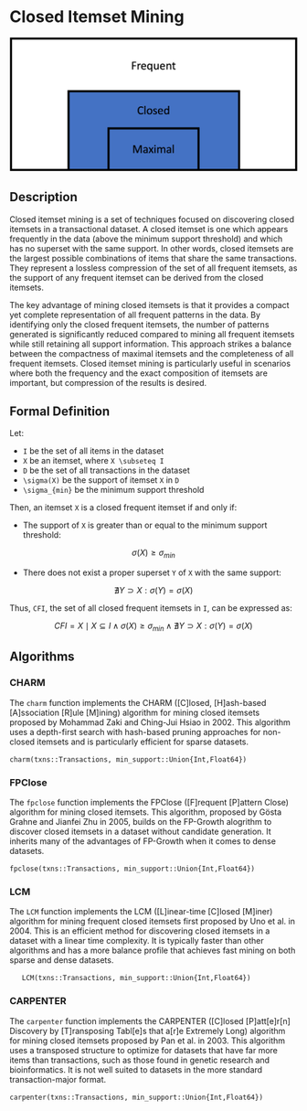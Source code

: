 # Closed Itemset Mining

![Diagram showing maximal itemsets as a subset of closed itemsets which are a subset of frequent itemsets](assets/closed.png)
## Description

Closed itemset mining is a set of techniques focused on discovering closed itemsets in a transactional dataset. A closed itemset is one which appears frequently in the data (above the minimum support threshold) and which has no superset with the same support. In other words, closed itemsets are the largest possible combinations of items that share the same transactions. They represent a lossless compression of the set of all frequent itemsets, as the support of any frequent itemset can be derived from the closed itemsets. 

The key advantage of mining closed itemsets is that it provides a compact yet complete representation of all frequent patterns in the data. By identifying only the closed frequent itemsets, the number of patterns generated is significantly reduced compared to mining all frequent itemsets while still retaining all support information. This approach strikes a balance between the compactness of maximal itemsets and the completeness of all frequent itemsets. Closed itemset mining is particularly useful in scenarios where both the frequency and the exact composition of itemsets are important, but compression of the results is desired.

## Formal Definition
Let:
- ``I`` be the set of all items in the dataset
- ``X`` be an itemset, where ``X \subseteq I``
- ``D`` be the set of all transactions in the dataset
- ``\sigma(X)`` be the support of itemset ``X`` in ``D``
- ``\sigma_{min}`` be the minimum support threshold

Then, an itemset ``X`` is a closed frequent itemset if and only if:

- The support of ``X`` is greater than or equal to the minimum support threshold:
```math
\sigma(X) \geq \sigma_{min}
```
- There does not exist a proper superset ``Y`` of ``X`` with the same support: 
```math
\nexists Y \supset X : \sigma(Y) = \sigma(X)
```

Thus, ``CFI``, the set of all closed frequent itemsets in ``I``, can be expressed as:

```math
CFI = {X \mid X \subseteq I \wedge \sigma(X) \geq \sigma_{min} \wedge \nexists Y \supset X : \sigma(Y) = \sigma(X)}
```
## Algorithms

### CHARM
The `charm` function implements the CHARM ([C]losed, [H]ash-based [A]ssociation [R]ule [M]ining) algorithm for mining closed itemsets proposed by Mohammad Zaki and Ching-Jui Hsiao in 2002. This algorithm uses a depth-first search with hash-based pruning approaches for non-closed itemsets and is particularly efficient for sparse datasets.

```@docs
charm(txns::Transactions, min_support::Union{Int,Float64})
```

### FPClose
The `fpclose` function implements the FPClose ([F]requent [P]attern Close) algorithm for mining closed itemsets. This algorithm, proposed by Gösta Grahne and Jianfei Zhu in 2005, builds on the FP-Growth alogrithm to discover closed itemsets in a dataset without candidate generation. It inherits many of the advantages of FP-Growth when it comes to dense datasets.

```@docs
fpclose(txns::Transactions, min_support::Union{Int,Float64})
```

### LCM
The `LCM` function implements the LCM ([L]inear-time [C]losed [M]iner) algorithm for mining frequent closed itemsets first proposed by Uno et al. in 2004. This is an efficient method for discovering closed itemsets in a dataset with a linear time complexity. It is typically faster than other algorithms and has a more balance profile that achieves fast mining on both sparse and dense datasets.

```@docs
   LCM(txns::Transactions, min_support::Union{Int,Float64})
```

### CARPENTER
The `carpenter` function implements the CARPENTER ([C]losed [P]att[e]r[n] Discovery by [T]ransposing Tabl[e]s that a[r]e Extremely Long) algorithm for mining closed itemsets proposed by Pan et al. in 2003. This algorithm uses a transposed structure to optimize for datasets that have far more items than transactions, such as those found in genetic research and bioinformatics. It is not well suited to datasets in the more standard transaction-major format.

```@docs
carpenter(txns::Transactions, min_support::Union{Int,Float64})
```